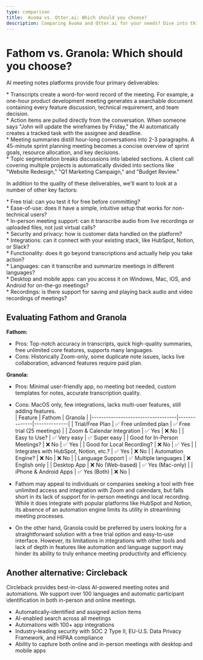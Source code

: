 ```yaml
---
type: comparison
title:  Avoma vs. Otter.ai: Which should you choose?
description: Comparing Avoma and Otter.ai for your needs? Dive into this article to evaluate both tools and discover an alternative, Circleback.
---
```


# Fathom vs. Granola: Which should you choose?  
AI meeting notes platforms provide four primary deliverables:  
  
* Transcripts create a word-for-word record of the meeting. For example, a one-hour product development meeting generates a searchable document containing every feature discussion, technical requirement, and team decision.  
* Action items are pulled directly from the conversation. When someone says "John will update the wireframes by Friday," the AI automatically creates a tracked task with the assignee and deadline.  
* Meeting summaries distill hour-long conversations into 2-3 paragraphs. A 45-minute sprint planning meeting becomes a concise overview of sprint goals, resource allocation, and key decisions.  
* Topic segmentation breaks discussions into labeled sections. A client call covering multiple projects is automatically divided into sections like "Website Redesign," "Q1 Marketing Campaign," and "Budget Review."  
  
In addition to the quality of these deliverables, we'll want to look at a number of other key factors:  
  
* Free trial: can you test it for free before committing?  
* Ease-of-use: does it have a simple, intuitive setup that works for non-technical users?  
* In-person meeting support: can it transcribe audio from live recordings or uploaded files, not just virtual calls?  
* Security and privacy: how is customer data handled on the platform?  
* Integrations: can it connect with your existing stack, like HubSpot, Notion, or Slack?  
* Functionality: does it go beyond transcriptions and actually help you take action?  
* Languages: can it transcribe and summarize meetings in different languages?  
* Desktop and mobile apps: can you access it on Windows, Mac, iOS, and Android for on-the-go meetings?  
* Recordings: is there support for saving and playing back audio and video recordings of meetings?    
## Evaluating Fathom and Granola  
**Fathom:**
- Pros: Top-notch accuracy in transcripts, quick high-quality summaries, free unlimited core features, supports many languages.
- Cons: Historically Zoom-only, some duplicate note issues, lacks live collaboration, advanced features require paid plan.

**Granola:**
- Pros: Minimal user-friendly app, no meeting bot needed, custom templates for notes, accurate transcription quality.
- Cons: MacOS only, few integrations, lacks multi-user features, still adding features.  
| Feature                           | Fathom       | Granola      |
|-----------------------------------|--------------|--------------|
| Trial/Free Plan                   | ✅ Free unlimited plan | ✅ Free trial (25 meetings) |
| Zoom & Calendar Integration       | ✅ Yes       | ❌ No        |
| Easy to Use?                      | ✅ Very easy | ✅ Super easy |
| Good for In-Person Meetings?      | ❌ No        | ✅ Yes       |
| Good for Local Recording?         | ❌ No        | ✅ Yes       |
| Integrates with HubSpot, Notion, etc.? | ✅ Yes | ❌ No        |
| Automation Engine?                | ❌ No        | ❌ No        |
| Language Support                  | ✅ Multiple languages | ❌ English only |
| Desktop App                       | ❌ No (Web-based) | ✅ Yes (Mac-only) |
| iPhone & Android Apps             | ✅ Yes (Both) | ❌ No        |  
- Fathom may appeal to individuals or companies seeking a tool with free unlimited access and integration with Zoom and calendars, but falls short in its lack of support for in-person meetings and local recording. While it does integrate with popular platforms like HubSpot and Notion, its absence of an automation engine limits its utility in streamlining meeting processes.

- On the other hand, Granola could be preferred by users looking for a straightforward solution with a free trial option and easy-to-use interface. However, its limitations in integrations with other tools and lack of depth in features like automation and language support may hinder its ability to truly enhance meeting productivity and efficiency.  
## Another alternative: Circleback  
Circleback provides best-in-class AI-powered meeting notes and automations. We support over 100 languages and automatic participant identification in both in-person and online meetings.  
  
* Automatically-identified and assigned action items  
* AI-enabled search across all meetings  
* Automations with 100+ app integrations  
* Industry-leading security with SOC 2 Type II, EU-U.S. Data Privacy Framework, and HIPAA compliance  
* Ability to capture both online and in-person meetings with desktop and mobile apps  
